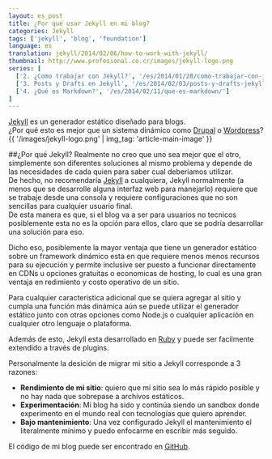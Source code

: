 ```yaml
---
layout: es_post
title: ¿Por qué usar Jekyll en mi blog?
categories: Jekyll
tags: ['jekyll', 'blog', 'foundation']
language: es
translation: jekyll/2014/02/06/how-to-work-with-jekyll/
thumbnail: http://www.profesional.co.cr/images/jekyll-logo.png
series: [
  ['2. ¿Como trabajar con Jekyll?', '/es/2014/01/28/como-trabajar-con-jekyll/'],
  ['3. Posts y Drafts en Jekyll', '/es/2014/02/03/posts-y-drafts-jekyll/'],
  ['4. ¿Qué es Markdown?', '/es/2014/02/11/que-es-markdown/']
]
---
```

[Jekyll](http://jekyllrb.com/) es un generador estático diseñado para blogs.  
¿Por qué esto es mejor que un sistema dinámico como [Drupal](http://drupal.org/) o [Wordpress](http://wordpress.org/)?
{{ '/images/jekyll-logo.png' | img_tag: 'article-main-image' }}

##¿Por qué Jekyll?
Realmente no creo que uno sea mejor que el otro, simplemente son diferentes soluciones al mismo problema y depende de las
necesidades de cada quien para saber cual deberiamos utilizar.   
De hecho, no recomendaría [Jekyll](http://jekyllrb.com/) a cualquiera, Jekyll normalmente (a menos que se desarrolle alguna interfaz web para manejarlo)
requiere que se trabaje desde una consola y requiere configuraciones que no son sencillas para cualquier usuario final.  
De esta manera es que, si el blog va a ser para usuarios no tecnicos posiblemente esta no es la opción para ellos, claro que se
podría desarrollar una solución para eso.

Dicho eso, posiblemente la mayor ventaja que tiene un generador estático sobre un framework dinámico esta en que requiere menos
menos recursos para su ejecución y permite inclusive ser puesto a funcionar directamente en CDNs u opciones gratuitas o economicas
de hosting, lo cual es una gran ventaja en redimiento y costo operativo de un sitio.

Para cualquier caracteristica adicional que se quiera agregar al sitio y cumpla una función más dinámica aún se puede utilizar
el generador estático junto con otras opciones como Node.js o cualquier aplicación en cualquier otro lenguaje o plataforma.

Además de esto, Jekyll esta desarrollado en [Ruby](https://www.ruby-lang.org/) y puede ser facilmente extendido a través de plugins.

Personalmente la desición de migrar mi sitio a Jekyll corresponde a 3 razones:
- __Rendimiento de mi sitio__: quiero que mi sitio sea lo más rápido posible y no hay nada que sobrepase a archivos estáticos.
- __Experimentación__: Mi blog ha sido y continúa siendo un sandbox donde experimento en el mundo real con tecnologías que quiero aprender.
- __Bajo mantenimiento__: Una vez configurado Jekyll el mantenimiento el literalmente mínimo y puedo enfocarme en escribir más seguido.

El código de mi blog puede ser encontrado en [GitHub](https://github.com/nestormata/my-static-blog).
